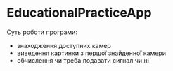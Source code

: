 # EducationalPracticeApp

Суть роботи програми:
- знаходження доступних камер
- виведення картинки з першої знайденної камери 
- обчислення чи треба подавати сигнал чи ні
